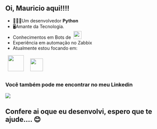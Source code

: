## Oi, Mauricio aqui!!!!


- 👨🏻‍💻Um desenvolvedor **Python**
- 🖥Amante da Tecnologia.
- Conhecimentos em Bots de &nbsp;<img width=25 height=25 src="https://www.svgrepo.com/show/271091/telegram.svg" />&nbsp;
- Experiência em automação no Zabbix
- Atualmente estou focando em:
<div display = "inline">
&nbsp;&nbsp;<img width=50 height=50 src="https://cdn.jsdelivr.net/gh/devicons/devicon/icons/python/python-original.svg" />&nbsp;&nbsp;
&nbsp;&nbsp;<img with=40 height=40 src=https://cdn.worldvectorlogo.com/logos/zabbix-1.svg />&nbsp;&nbsp;
</div>

##

### Você também pode me encontrar no meu Linkedin
<a href= "https://www.linkedin.com/in/mauricio-mendes-12173697">
    <img src= "https://img.shields.io/badge/linkedin-%230077B5.svg?style=for-the-badge&logo=linkedin&logoColor=white" />
</a>

## Confere ai oque eu desenvolvi, espero que te ajude.... 😊
          
